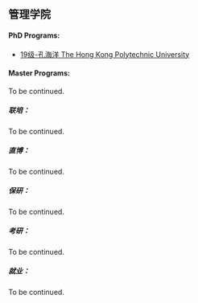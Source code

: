 ## 管理学院

#### PhD Programs:

 - [19级-孔海洋 The Hong Kong Polytechnic University](grad-application/management/intelligent-engineering-and-management/[HK]-19-konghaiyang.md)

#### Master Programs:
To be continued.

##### 联培：

To be continued.

##### 直博：

To be continued.

##### 保研：

To be continued.

##### 考研：

To be continued.

##### 就业：

To be continued.
